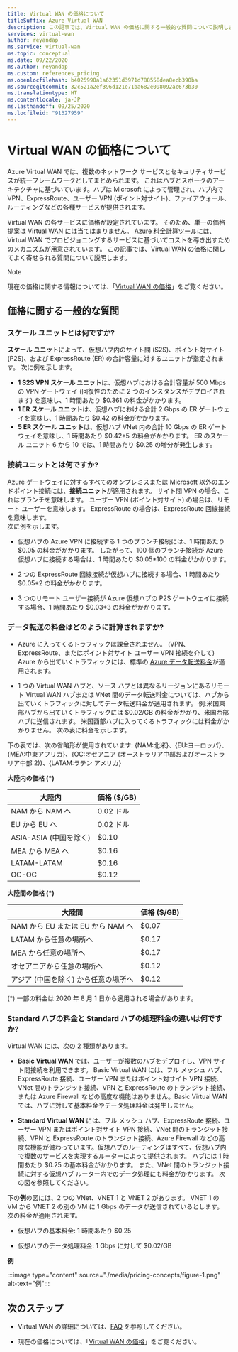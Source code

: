 ```yaml
---
title: Virtual WAN の価格について
titleSuffix: Azure Virtual WAN
description: この記事では、Virtual WAN の価格に関する一般的な質問について説明します
services: virtual-wan
author: reyandap
ms.service: virtual-wan
ms.topic: conceptual
ms.date: 09/22/2020
ms.author: reyandap
ms.custom: references_pricing
ms.openlocfilehash: b4025990a1a62351d3971d788558dea8ecb390ba
ms.sourcegitcommit: 32c521a2ef396d121e71ba682e098092ac673b30
ms.translationtype: HT
ms.contentlocale: ja-JP
ms.lasthandoff: 09/25/2020
ms.locfileid: "91327959"
---
```

# <a name="about-virtual-wan-pricing"></a>Virtual WAN の価格について

Azure Virtual WAN では、複数のネットワーク サービスとセキュリティサービスが統一フレームワークとしてまとめられます。 これはハブとスポークのアーキテクチャに基づいています。ハブは Microsoft によって管理され、ハブ内で VPN、ExpressRoute、ユーザー VPN (ポイント対サイト)、ファイアウォール、ルーティングなどの各種サービスが提供されます。

Virtual WAN の各サービスに価格が設定されています。 そのため、単一の価格提案は Virtual WAN には当てはまりません。 [Azure 料金計算ツール](https://azure.microsoft.com/pricing/calculator/)には、Virtual WAN でプロビジョニングするサービスに基づいてコストを導き出すためのメカニズムが用意されています。 この記事では、Virtual WAN の価格に関してよく寄せられる質問について説明します。

>[!NOTE]
>現在の価格に関する情報については、「[Virtual WAN の価格](https://azure.microsoft.com/pricing/details/virtual-wan/)」をご覧ください。
>

## <a name="common-pricing-questions"></a><a name="questions"></a>価格に関する一般的な質問

### <a name="what-is-a-scale-unit"></a><a name="scale-unit"></a>スケール ユニットとは何ですか?

**スケール ユニット**によって、仮想ハブ内のサイト間 (S2S)、ポイント対サイト (P2S)、および ExpressRoute (ER) の合計容量に対するユニットが指定されます。 次に例を示します。

* **1 S2S VPN スケール ユニット**は、仮想ハブにおける合計容量が 500 Mbps の VPN ゲートウェイ (回復性のために 2 つのインスタンスがデプロイされます) を意味し、1 時間あたり $0.361 の料金がかかります。
* **1 ER スケール ユニット**は、仮想ハブにおける合計 2 Gbps の ER ゲートウェイを意味し、1 時間あたり $0.42 の料金がかかります。
* **5 ER スケール ユニット**は、仮想ハブ VNet 内の合計 10 Gbps の ER ゲートウェイを意味し、1 時間あたり $0.42*5 の料金がかかります。 ER のスケール ユニット 6 から 10 では、1 時間あたり $0.25 の増分が発生します。

### <a name="what-is-a-connection-unit"></a><a name="connection-unit"></a>接続ユニットとは何ですか?

Azure ゲートウェイに対するすべてのオンプレミスまたは Microsoft 以外のエンドポイント接続には、**接続ユニット**が適用されます。 サイト間 VPN の場合、これはブランチを意味します。 ユーザー VPN (ポイント対サイト) の場合は、リモート ユーザーを意味します。 ExpressRoute の場合は、ExpressRoute 回線接続を意味します。<br>次に例を示します。

* 仮想ハブの Azure VPN に接続する 1 つのブランチ接続には、1 時間あたり $0.05 の料金がかかります。 したがって、100 個のブランチ接続が Azure 仮想ハブに接続する場合は、1 時間あたり $0.05*100 の料金がかかります。

* 2 つの ExpressRoute 回線接続が仮想ハブに接続する場合、1 時間あたり $0.05*2 の料金がかかります。

* 3 つのリモート ユーザー接続が Azure 仮想ハブの P2S ゲートウェイに接続する場合、1 時間あたり $0.03*3 の料金がかかります。

### <a name="how-are-data-transfer-charges-calculated"></a><a name="data-transfer"></a>データ転送の料金はどのように計算されますか?

* Azure に入ってくるトラフィックは課金されません。 (VPN、ExpressRoute、またはポイント対サイト ユーザー VPN 接続を介して) Azure から出ていくトラフィックには、標準の [Azure データ転送料金](https://azure.microsoft.com/pricing/details/bandwidth/)が適用されます。

* 1 つの Virtual WAN ハブと、ソース ハブとは異なるリージョンにあるリモート Virtual WAN ハブまたは VNet 間のデータ転送料金については、ハブから出ていくトラフィックに対してデータ転送料金が適用されます。 例:米国東部ハブから出ていくトラフィックには $0.02/GB の料金がかかり、米国西部ハブに送信されます。 米国西部ハブに入ってくるトラフィックには料金がかかりません。 次の表に料金を示します。

下の表では、次の省略形が使用されています: {NAM:北米}、{EU:ヨーロッパ}、{MEA:中東アフリカ}、{OC:オセアニア (オーストラリア中部およびオーストラリア中部 2)}、{LATAM:ラテン アメリカ} 

**大陸内の価格 (*)**

| 大陸内| 価格 ($/GB)|
|---|---|
| NAM から NAM へ|0\.02 ドル |
| EU から EU へ |0\.02 ドル |
| ASIA-ASIA (中国を除く)|$0.10 |
| MEA から MEA へ|$0.16 |
| LATAM-LATAM |$0.16 |
| OC-OC|$0.12 |

**大陸間の価格 (*)**

| 大陸間| 価格 ($/GB)|
|---|---|
| NAM から EU または EU から NAM へ |$0.07 |
| LATAM から任意の場所へ |$0.17 |
| MEA から任意の場所へ |$0.17 |
| オセアニアから任意の場所へ |$0.12 |
| アジア (中国を除く) から任意の場所へ |$0.12 |

(*) 一部の料金は 2020 年 8 月 1 日から適用される場合があります。

### <a name="what-is-the-difference-between-a-standard-hub-fee-and-a-standard-hub-processing-fee"></a><a name="fee"></a>Standard ハブの料金と Standard ハブの処理料金の違いは何ですか?

Virtual WAN には、次の 2 種類があります。

* **Basic Virtual WAN** では、ユーザーが複数のハブをデプロイし、VPN サイト間接続を利用できます。 Basic Virtual WAN には、フル メッシュ ハブ、ExpressRoute 接続、ユーザー VPN またはポイント対サイト VPN 接続、VNet 間のトランジット接続、VPN と ExpressRoute のトランジット接続、または Azure Firewall などの高度な機能はありません。Basic Virtual WAN では、ハブに対して基本料金やデータ処理料金は発生しません。

* **Standard Virtual WAN** には、フル メッシュ ハブ、ExpressRoute 接続、ユーザー VPN またはポイント対サイト VPN 接続、VNet 間のトランジット接続、VPN と ExpressRoute のトランジット接続、Azure Firewall などの高度な機能が備わっています。仮想ハブのルーティングはすべて、仮想ハブ内で複数のサービスを実現するルーターによって提供されます。 ハブには 1 時間あたり $0.25 の基本料金がかかります。 また、VNet 間のトランジット接続に対する仮想ハブ ルーター内でのデータ処理にも料金がかかります。 次の図を参照してください。

 下の**例**の図には、2 つの VNet、VNET 1 と VNET 2 があります。 VNET 1 の VM から VNET 2 の別の VM に 1 Gbps のデータが送信されているとします。 次の料金が適用されます。

* 仮想ハブの基本料金: 1 時間あたり $0.25

* 仮想ハブのデータ処理料金: 1 Gbps に対して $0.02/GB

**例**

   :::image type="content" source="./media/pricing-concepts/figure-1.png" alt-text="例":::

## <a name="next-steps"></a>次のステップ

* Virtual WAN の詳細については、[FAQ](virtual-wan-faq.md) を参照してください。

* 現在の価格については、「[Virtual WAN の価格](https://azure.microsoft.com/pricing/details/virtual-wan/)」をご覧ください。
